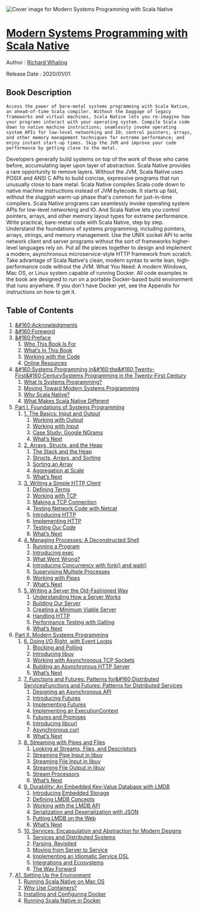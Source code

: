 ![Cover image for Modern Systems Programming with Scala Native](https://imgdetail.ebookreading.net/cover/cover/20200920/EB9781680507485.jpg)

[Modern Systems Programming with Scala Native](https://ebookreading.net/view/book/Modern+Systems+Programming+with+Scala+Native-EB9781680507485_1.html "Modern Systems Programming with Scala Native")
====================================================================================================================

Author : [Richard Whaling](https://ebookreading.net/search/author/Richard+Whaling)

Release Date : 2020/01/01

Book Description
-----------------


    
    Access the power of bare-metal systems programming with Scala Native, an ahead-of-time Scala compiler. Without the baggage of legacy frameworks and virtual machines, Scala Native lets you re-imagine how your programs interact with your operating system. Compile Scala code down to native machine instructions; seamlessly invoke operating system APIs for low-level networking and IO; control pointers, arrays, and other memory management techniques for extreme performance; and enjoy instant start-up times. Skip the JVM and improve your code performance by getting close to the metal.
Developers generally build systems on top of the work of those who came before, accumulating layer upon layer of abstraction. Scala Native provides a rare opportunity to remove layers. Without the JVM, Scala Native uses POSIX and ANSI C APIs to build concise, expressive programs that run unusually close to bare metal. Scala Native compiles Scala code down to native machine instructions instead of JVM bytecode. It starts up fast, without the sluggish warm-up phase that's common for just-in-time compilers. Scala Native programs can seamlessly invoke operating system APIs for low-level networking and IO. And Scala Native lets you control pointers, arrays, and other memory layout types for extreme performance.
Write practical, bare-metal code with Scala Native, step by step. Understand the foundations of systems programming, including pointers, arrays, strings, and memory management. Use the UNIX socket API to write network client and server programs without the sort of frameworks higher-level languages rely on. Put all the pieces together to design and implement a modern, asynchronous microservice-style HTTP framework from scratch.
Take advantage of Scala Native's clean, modern syntax to write lean, high-performance code without the JVM.
What You Need:
A modern Windows, Mac OS, or Linux system capable of running Docker. All code examples in the book are designed to run on a portable Docker-based build environment that runs anywhere. If you don't have Docker yet, see the Appendix for instructions on how to get it.

  

Table of Contents
-----------------

1. [&amp;#160;Acknowledgments](https://ebookreading.net/view/book/Modern+Systems+Programming+with+Scala+Native-EB9781680507485_6.html#d24e109)
1. [&amp;#160;Foreword](https://ebookreading.net/view/book/Modern+Systems+Programming+with+Scala+Native-EB9781680507485_7.html#d24e142)
1. [&amp;#160;Preface](https://ebookreading.net/view/book/Modern+Systems+Programming+with+Scala+Native-EB9781680507485_8.html#chp.Preface)
    1. [Who This Book Is For](https://ebookreading.net/view/book/Modern+Systems+Programming+with+Scala+Native-EB9781680507485_9.html#d24e166)
    1. [What’s In This Book](https://ebookreading.net/view/book/Modern+Systems+Programming+with+Scala+Native-EB9781680507485_10.html#d24e283)
    1. [Working with the Code](https://ebookreading.net/view/book/Modern+Systems+Programming+with+Scala+Native-EB9781680507485_11.html#d24e317)
    1. [Online Resources](https://ebookreading.net/view/book/Modern+Systems+Programming+with+Scala+Native-EB9781680507485_12.html#d24e524)
1. [&amp;#160;Systems Programming in&amp;#160;the&amp;#160;Twenty-First&amp;#160;CenturySystems Programming in&nbsp;the&nbsp;Twenty-First&nbsp;Century](https://ebookreading.net/view/book/Modern+Systems+Programming+with+Scala+Native-EB9781680507485_13.html#chp.Introduction)
    1. [What Is Systems Programming?](https://ebookreading.net/view/book/Modern+Systems+Programming+with+Scala+Native-EB9781680507485_14.html#d24e597)
    1. [Moving Toward Modern Systems Programming](https://ebookreading.net/view/book/Modern+Systems+Programming+with+Scala+Native-EB9781680507485_15.html#d24e682)
    1. [Why Scala Native?](https://ebookreading.net/view/book/Modern+Systems+Programming+with+Scala+Native-EB9781680507485_16.html#d24e729)
    1. [What Makes Scala Native Different](https://ebookreading.net/view/book/Modern+Systems+Programming+with+Scala+Native-EB9781680507485_17.html#d24e923)
1. [Part I. Foundations of Systems Programming](https://ebookreading.net/view/book/Modern+Systems+Programming+with+Scala+Native-EB9781680507485_18.html#d24e1100)
    1. [1. The Basics: Input and Output](https://ebookreading.net/view/book/Modern+Systems+Programming+with+Scala+Native-EB9781680507485_19.html#chp.inputoutput)
        1. [Working with Output](https://ebookreading.net/view/book/Modern+Systems+Programming+with+Scala+Native-EB9781680507485_20.html#d24e1145)
        1. [Working with Input](https://ebookreading.net/view/book/Modern+Systems+Programming+with+Scala+Native-EB9781680507485_21.html#d24e2240)
        1. [Case Study: Google NGrams](https://ebookreading.net/view/book/Modern+Systems+Programming+with+Scala+Native-EB9781680507485_22.html#section.MaxNGrams)
        1. [What’s Next](https://ebookreading.net/view/book/Modern+Systems+Programming+with+Scala+Native-EB9781680507485_23.html#d24e4689)
    1. [2. Arrays, Structs, and the Heap](https://ebookreading.net/view/book/Modern+Systems+Programming+with+Scala+Native-EB9781680507485_24.html#chp.MemoryManagemen)
        1. [The Stack and the Heap](https://ebookreading.net/view/book/Modern+Systems+Programming+with+Scala+Native-EB9781680507485_25.html#d24e4720)
        1. [Structs, Arrays, and Sorting](https://ebookreading.net/view/book/Modern+Systems+Programming+with+Scala+Native-EB9781680507485_26.html#d24e5407)
        1. [Sorting an Array](https://ebookreading.net/view/book/Modern+Systems+Programming+with+Scala+Native-EB9781680507485_27.html#d24e6301)
        1. [Aggregation at Scale](https://ebookreading.net/view/book/Modern+Systems+Programming+with+Scala+Native-EB9781680507485_28.html#d24e7035)
        1. [What’s Next](https://ebookreading.net/view/book/Modern+Systems+Programming+with+Scala+Native-EB9781680507485_29.html#d24e7981)
    1. [3. Writing a Simple HTTP Client](https://ebookreading.net/view/book/Modern+Systems+Programming+with+Scala+Native-EB9781680507485_30.html#chp.HTTPClient)
        1. [Defining Terms](https://ebookreading.net/view/book/Modern+Systems+Programming+with+Scala+Native-EB9781680507485_31.html#d24e8006)
        1. [Working with TCP](https://ebookreading.net/view/book/Modern+Systems+Programming+with+Scala+Native-EB9781680507485_32.html#d24e8274)
        1. [Making a TCP Connection](https://ebookreading.net/view/book/Modern+Systems+Programming+with+Scala+Native-EB9781680507485_33.html#d24e9382)
        1. [Testing Network Code with Netcat](https://ebookreading.net/view/book/Modern+Systems+Programming+with+Scala+Native-EB9781680507485_34.html#d24e10250)
        1. [Introducing HTTP](https://ebookreading.net/view/book/Modern+Systems+Programming+with+Scala+Native-EB9781680507485_35.html#d24e10405)
        1. [Implementing HTTP](https://ebookreading.net/view/book/Modern+Systems+Programming+with+Scala+Native-EB9781680507485_36.html#d24e10706)
        1. [Testing Our Code](https://ebookreading.net/view/book/Modern+Systems+Programming+with+Scala+Native-EB9781680507485_37.html#d24e11648)
        1. [What’s Next](https://ebookreading.net/view/book/Modern+Systems+Programming+with+Scala+Native-EB9781680507485_38.html#d24e11917)
    1. [4. Managing Processes: A Deconstructed Shell](https://ebookreading.net/view/book/Modern+Systems+Programming+with+Scala+Native-EB9781680507485_39.html#chp.ForkWaitShell)
        1. [Running a Program](https://ebookreading.net/view/book/Modern+Systems+Programming+with+Scala+Native-EB9781680507485_40.html#d24e11983)
        1. [Introducing exec](https://ebookreading.net/view/book/Modern+Systems+Programming+with+Scala+Native-EB9781680507485_41.html#d24e12039)
        1. [What Went Wrong?](https://ebookreading.net/view/book/Modern+Systems+Programming+with+Scala+Native-EB9781680507485_42.html#d24e12600)
        1. [Introducing Concurrency with fork() and wait()](https://ebookreading.net/view/book/Modern+Systems+Programming+with+Scala+Native-EB9781680507485_43.html#d24e12666)
        1. [Supervising Multiple Processes](https://ebookreading.net/view/book/Modern+Systems+Programming+with+Scala+Native-EB9781680507485_44.html#d24e13361)
        1. [Working with Pipes](https://ebookreading.net/view/book/Modern+Systems+Programming+with+Scala+Native-EB9781680507485_45.html#d24e13695)
        1. [What’s Next](https://ebookreading.net/view/book/Modern+Systems+Programming+with+Scala+Native-EB9781680507485_46.html#d24e14648)
    1. [5. Writing a Server the Old-Fashioned Way](https://ebookreading.net/view/book/Modern+Systems+Programming+with+Scala+Native-EB9781680507485_47.html#chp.HTTPServer)
        1. [Understanding How a Server Works](https://ebookreading.net/view/book/Modern+Systems+Programming+with+Scala+Native-EB9781680507485_48.html#d24e14671)
        1. [Building Our Server](https://ebookreading.net/view/book/Modern+Systems+Programming+with+Scala+Native-EB9781680507485_49.html#d24e15420)
        1. [Creating a Minimum Viable Server](https://ebookreading.net/view/book/Modern+Systems+Programming+with+Scala+Native-EB9781680507485_50.html#d24e15921)
        1. [Handling HTTP](https://ebookreading.net/view/book/Modern+Systems+Programming+with+Scala+Native-EB9781680507485_51.html#d24e16254)
        1. [Performance Testing with Gatling](https://ebookreading.net/view/book/Modern+Systems+Programming+with+Scala+Native-EB9781680507485_52.html#chp.Gatling)
        1. [What’s Next](https://ebookreading.net/view/book/Modern+Systems+Programming+with+Scala+Native-EB9781680507485_53.html#d24e17125)
1. [Part II. Modern Systems Programming](https://ebookreading.net/view/book/Modern+Systems+Programming+with+Scala+Native-EB9781680507485_55.html#d24e17155)
    1. [6. Doing I/O Right, with Event Loops](https://ebookreading.net/view/book/Modern+Systems+Programming+with+Scala+Native-EB9781680507485_56.html#chp.libuvServer)
        1. [Blocking and Polling](https://ebookreading.net/view/book/Modern+Systems+Programming+with+Scala+Native-EB9781680507485_57.html#d24e17167)
        1. [Introducing libuv](https://ebookreading.net/view/book/Modern+Systems+Programming+with+Scala+Native-EB9781680507485_58.html#d24e17322)
        1. [Working with Asynchronous TCP Sockets](https://ebookreading.net/view/book/Modern+Systems+Programming+with+Scala+Native-EB9781680507485_59.html#d24e18556)
        1. [Building an Asynchronous HTTP Server](https://ebookreading.net/view/book/Modern+Systems+Programming+with+Scala+Native-EB9781680507485_60.html#d24e21042)
        1. [What’s Next](https://ebookreading.net/view/book/Modern+Systems+Programming+with+Scala+Native-EB9781680507485_61.html#d24e22380)
    1. [7. Functions and Futures: Patterns for&amp;#160;Distributed ServicesFunctions and Futures: Patterns for&nbsp;Distributed Services](https://ebookreading.net/view/book/Modern+Systems+Programming+with+Scala+Native-EB9781680507485_62.html#chp.libuvFutures)
        1. [Designing an Asynchronous API](https://ebookreading.net/view/book/Modern+Systems+Programming+with+Scala+Native-EB9781680507485_63.html#d24e22430)
        1. [Introducing Futures](https://ebookreading.net/view/book/Modern+Systems+Programming+with+Scala+Native-EB9781680507485_64.html#d24e22564)
        1. [Implementing Futures](https://ebookreading.net/view/book/Modern+Systems+Programming+with+Scala+Native-EB9781680507485_65.html#d24e22841)
        1. [Implementing an ExecutionContext](https://ebookreading.net/view/book/Modern+Systems+Programming+with+Scala+Native-EB9781680507485_66.html#d24e23139)
        1. [Futures and Promises](https://ebookreading.net/view/book/Modern+Systems+Programming+with+Scala+Native-EB9781680507485_67.html#d24e23723)
        1. [Introducing libcurl](https://ebookreading.net/view/book/Modern+Systems+Programming+with+Scala+Native-EB9781680507485_68.html#d24e24138)
        1. [Asynchronous curl](https://ebookreading.net/view/book/Modern+Systems+Programming+with+Scala+Native-EB9781680507485_69.html#d24e25441)
        1. [What’s Next](https://ebookreading.net/view/book/Modern+Systems+Programming+with+Scala+Native-EB9781680507485_70.html#d24e27579)
    1. [8. Streaming with Pipes and Files](https://ebookreading.net/view/book/Modern+Systems+Programming+with+Scala+Native-EB9781680507485_71.html#chp.libuvPipes)
        1. [Looking at Streams, Files, and Descriptors](https://ebookreading.net/view/book/Modern+Systems+Programming+with+Scala+Native-EB9781680507485_72.html#d24e27609)
        1. [Streaming Pipe Input in libuv](https://ebookreading.net/view/book/Modern+Systems+Programming+with+Scala+Native-EB9781680507485_73.html#d24e27749)
        1. [Streaming File Input in libuv](https://ebookreading.net/view/book/Modern+Systems+Programming+with+Scala+Native-EB9781680507485_74.html#d24e28692)
        1. [Streaming File Output in libuv](https://ebookreading.net/view/book/Modern+Systems+Programming+with+Scala+Native-EB9781680507485_75.html#d24e29752)
        1. [Stream Processors](https://ebookreading.net/view/book/Modern+Systems+Programming+with+Scala+Native-EB9781680507485_76.html#d24e30539)
        1. [What’s Next](https://ebookreading.net/view/book/Modern+Systems+Programming+with+Scala+Native-EB9781680507485_77.html#d24e31929)
    1. [9. Durability: An Embedded Key-Value Database with LMDB](https://ebookreading.net/view/book/Modern+Systems+Programming+with+Scala+Native-EB9781680507485_78.html#chp.lmdb)
        1. [Introducing Embedded Storage](https://ebookreading.net/view/book/Modern+Systems+Programming+with+Scala+Native-EB9781680507485_79.html#d24e32014)
        1. [Defining LMDB Concepts](https://ebookreading.net/view/book/Modern+Systems+Programming+with+Scala+Native-EB9781680507485_80.html#d24e32095)
        1. [Working with the LMDB API](https://ebookreading.net/view/book/Modern+Systems+Programming+with+Scala+Native-EB9781680507485_81.html#d24e32199)
        1. [Serialization and Deserialization with JSON](https://ebookreading.net/view/book/Modern+Systems+Programming+with+Scala+Native-EB9781680507485_82.html#chp.lmdb.json)
        1. [Putting LMDB on the Web](https://ebookreading.net/view/book/Modern+Systems+Programming+with+Scala+Native-EB9781680507485_83.html#d24e33603)
        1. [What’s Next](https://ebookreading.net/view/book/Modern+Systems+Programming+with+Scala+Native-EB9781680507485_84.html#d24e34199)
    1. [10. Services: Encapsulation and Abstraction for Modern Designs](https://ebookreading.net/view/book/Modern+Systems+Programming+with+Scala+Native-EB9781680507485_85.html#chp.conclusions)
        1. [Services and Distributed Systems](https://ebookreading.net/view/book/Modern+Systems+Programming+with+Scala+Native-EB9781680507485_86.html#d24e34255)
        1. [Parsing, Revisited](https://ebookreading.net/view/book/Modern+Systems+Programming+with+Scala+Native-EB9781680507485_87.html#d24e34554)
        1. [Moving from Server to Service](https://ebookreading.net/view/book/Modern+Systems+Programming+with+Scala+Native-EB9781680507485_88.html#d24e36111)
        1. [Implementing an Idiomatic Service DSL](https://ebookreading.net/view/book/Modern+Systems+Programming+with+Scala+Native-EB9781680507485_89.html#d24e37584)
        1. [Integrations and Ecosystems](https://ebookreading.net/view/book/Modern+Systems+Programming+with+Scala+Native-EB9781680507485_90.html#d24e38396)
        1. [The Way Forward](https://ebookreading.net/view/book/Modern+Systems+Programming+with+Scala+Native-EB9781680507485_91.html#d24e38781)
1. [A1. Setting Up the Environment](https://ebookreading.net/view/book/Modern+Systems+Programming+with+Scala+Native-EB9781680507485_93.html#chp.EnvironmentSetu)
    1. [Running Scala Native on Mac OS](https://ebookreading.net/view/book/Modern+Systems+Programming+with+Scala+Native-EB9781680507485_94.html#d24e38916)
    1. [Why Use Containers?](https://ebookreading.net/view/book/Modern+Systems+Programming+with+Scala+Native-EB9781680507485_95.html#d24e39076)
    1. [Installing and Configuring Docker](https://ebookreading.net/view/book/Modern+Systems+Programming+with+Scala+Native-EB9781680507485_96.html#d24e39123)
    1. [Running Scala Native in Docker](https://ebookreading.net/view/book/Modern+Systems+Programming+with+Scala+Native-EB9781680507485_97.html#d24e39271)
